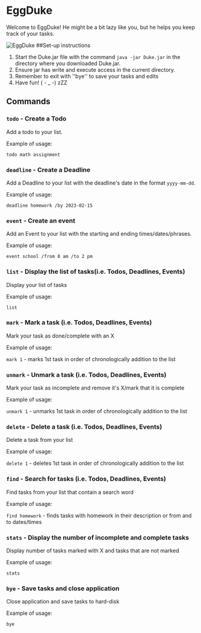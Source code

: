 # EggDuke

Welcome to EggDuke! He might be a bit lazy like you, but he helps you keep track of your tasks.


![EggDuke](https://i0.wp.com/yumetwinsblog.wpcomstaging.com/wp-content/uploads/2021/12/df97f2deda4e833a45247d07c15b0c136a57937e_465804506659e4c3d02445c894cf5bf8fdadc08a_gu_announcement_01.jpg?fit=410%2C231&ssl=1)
##Set-up instructions
1. Start the Duke.jar file with the command `java -jar Duke.jar` in the directory where 
you downloaded Duke.jar.
2. Ensure jar has write and execute access in the current directory.
3. Remember to exit with ''bye'' to save your tasks and edits
4. Have fun! ( - _ -) zZZ

## Commands

### `todo` - Create a Todo

Add a todo to your list.

Example of usage: 

`todo math assignment`

### `deadline` - Create a Deadline

Add a Deadline to your list with the deadline's date in the format `yyyy-mm-dd`.

Example of usage:

`deadline homework /by 2023-02-15`

### `event` - Create an event

Add an Event to your list with the starting and ending times/dates/phrases.

Example of usage:

`event school /from 8 am /to 2 pm`

### `list` - Display the list of tasks(i.e. Todos, Deadlines, Events)

Display your list of tasks

Example of usage:

`list`

### `mark` - Mark a task (i.e. Todos, Deadlines, Events)

Mark your task as done/complete with an X

Example of usage:

`mark 1` - marks 1st task in order of chronologically addition to the list

### `unmark` - Unmark a task (i.e. Todos, Deadlines, Events)

Mark your task as incomplete and remove it's X/mark that it is complete

Example of usage:

`unmark 1` - unmarks 1st task in order of chronologically addition to the list

### `delete` - Delete a task (i.e. Todos, Deadlines, Events)

Delete a task from your list

Example of usage:

`delete 1` - deletes 1st task in order of chronologically addition to the list

### `find` - Search for tasks (i.e. Todos, Deadlines, Events)

Find tasks from your list that contain a search word

Example of usage:

`find homework` - finds tasks with homework in their description or from and to dates/times

### `stats` - Display the number of incomplete and complete tasks

Display number of tasks marked with X and tasks that are not marked

Example of usage:

`stats` 

### `bye` - Save tasks and close application

Close application and save tasks to hard-disk

Example of usage:

`bye` 